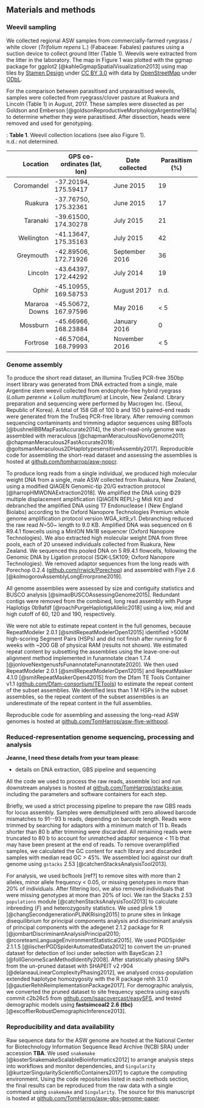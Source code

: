 ## Materials and methods

### Weevil sampling

We collected regional ASW samples from commercially-farmed ryegrass / white clover (*Trifolium repens* L.) (Fabaceae: Fabales) pastures using a suction device to collect ground litter (Table 1).
Weevils were extracted from the litter in the laboratory.
The map in Figure 1 was plotted with the ggmap package for ggplot2 [@kahleGgmapSpatialVisualization2013] using map tiles by
[Stamen Design](http://stamen.com) under [CC BY 3.0](http://creativecommons.org/licenses/by/3.0) with data by [OpenStreetMap](http://openstreetmap.org) under [ODbL](http://www.openstreetmap.org/copyright).

For the comparison between parasitised and unparasitised weevils, samples were collected from ryegrass/clover pasture at Ruakura and Lincoln (Table 1) in August, 2017.
These samples were dissected as per Goldson and Emberson [@goldsonReproductiveMorphologyArgentine1981a] to determine whether they were parasitised.
After dissection, heads were removed and used for genotyping.

: **Table 1**. 
Weevil collection locations (see also Figure 1).  
n.d.: not determined.

| Location      | GPS co-ordinates (lat, lon)           | Date collected | Parasitism (%) |
|----------:|-----|-----|-----|
| Coromandel    | -37.20194, 175.59417 | June 2015 | 19       |
| Ruakura       | -37.76750, 175.32361 | June 2015 | 17       |
| Taranaki      | -39.61500, 174.30278 | July 2015 | 21       |
| Wellington    | -41.13647, 175.35163 | July 2015 | 42       |
| Greymouth     | -42.89506, 172.71926 | September 2016 | 36       |
| Lincoln       | -43.64397, 172.44292 | July 2014 | 19       |
| Ophir         | -45.10955, 169.58753 |  August 2017 | n.d.        |
| Mararoa Downs | -45.50672, 167.97596 | May 2016 | < 5         |
| Mossburn      | -45.66966, 168.23884 | January 2016 | 0        |
| Fortrose      | -46.57064, 168.79993 | November 2016       | < 5         |

### Genome assembly

To produce the short read dataset, an Illumina TruSeq PCR-free 350bp insert library was generated from DNA extracted from a single, male Argentine stem weevil collected from endophyte-free hybrid ryegrass (*Lolium perenne* × *Lolium multiflorum*) at Lincoln, New Zealand.
Library preparation and sequencing were performed by Macrogen Inc. (Seoul, Republic of Korea).
A total of 158 GB of 100 b and 150 b paired-end reads were generated from the TruSeq PCR-free library.
After removing common sequencing contaminants and trimming adaptor sequences using BBTools [@bushnellBBMapFastAccurate2014], the short-read-only genome was assembled with meraculous [@chapmanMeraculousNovoGenome2011; @chapmanMeraculous2FastAccurate2016; @goltsmanMeraculous2DHaplotypesensitiveAssembly2017].
Reproducible code for assembling the short-read dataset and assessing the assemblies is hosted at [github.com/tomharrop/asw-nopcr](https://github.com/tomharrop/asw-nopcr).

To produce long reads from a single individual, we produced high molecular weight DNA from a single, male ASW collected from Ruakura, New Zealand, using a modified  QIAGEN Genomic-tip 20/G extraction protocol [@harropHMWDNAExtraction2018].
We amplified the DNA using Φ29 multiple displacement amplification (QIAGEN REPLI-g Midi Kit) and debranched the amplified DNA using T7 Endonuclease I (New England Biolabs) according to the Oxford Nanopore Technologies Premium whole genome amplification protocol version WGA_kit9_v1.
Debranching reduced the raw read *N*~50~ length to 9.0 KB.
Amplified DNA was sequenced on 6 R9.4.1 flowcells using a MinION Mk1B sequencer (Oxford Nanopore Technologies).
We also extracted high molecular weight DNA from three pools, each of 20 unsexed individuals collected from Ruakura, New Zealand.
We sequenced this pooled DNA on 5 R9.4.1 flowcells, following the Genomic DNA by Ligation protocol (SQK-LSK109; Oxford Nanopore Technologies).
We removed adaptor sequences from the long reads with Porechop 0.2.4 ([github.com/rrwick/Porechop](https://github.com/rrwick/Porechop)) and assembled with Flye 2.6 [@kolmogorovAssemblyLongErrorprone2019].

All genome assemblies were assessed by size and contiguity statistics and BUSCO analysis [@simaoBUSCOAssessingGenome2015]. 
Redundant contigs were removed from the combined, long read assembly with Purge Haplotigs 0b9afdf [@roachPurgeHaplotigsAllelic2018] using a low, mid and high cutoff of 60, 120 and 190, respectively.

We were not able to estimate repeat content in the full genomes, because RepeatModeler 2.0.1 [@smitRepeatModelerOpen12015] identified >500M high-scoring Segment Pairs (HSPs) and did not finish after running for 6 weeks with ~200 GB of physical RAM (results not shown).
We estimated repeat content by subsetting the assemblies using the leave-one-out alignment method implemented in funannotate clean 1.7.4 [@jonloveNextgenusfsFunannotateFunannotate2020].
We then used RepeatModeler 2.0.1 [@smitRepeatModelerOpen12015] and RepeatMasker 4.1.0 [@smitRepeatMaskerOpen42015] from the Dfam TE Tools Container v1.1 ([github.com/Dfam-consortium/TETools](https://github.com/Dfam-consortium/TETools)) to estimate the repeat content of the subset assemblies.
We identified less than 1 M HSPs in the subset assemblies, so the repeat content of the subset assemblies is an underestimate of the repeat content in the full assemblies.

Reproducible code for assembling and assessing the long-read ASW genomes is hosted at [github.com/TomHarrop/asw-flye-withpool](https://github.com/TomHarrop/asw-flye-withpool).

### Reduced-representation genome sequencing, processing and analysis

**Jeanne, I need these details from your team please**:

- details on DNA extraction, GBS pipeline and sequencing

All the code we used to process the raw reads, assemble loci and run downstream analyses is hosted at [github.com/TomHarrop/stacks-asw](https://github.com/TomHarrop/stacks-asw), including the parameters and software containers for each step.

Briefly, we used a strict processing pipeline to prepare the raw GBS reads for locus assembly.
Samples were demultiplexed with zero allowed barcode mismatches to 91--93 b reads, depending on barcode length.
Reads were trimmed by searching for adaptors with a minimum match of 11 b.
Reads shorter than 80 b after trimming were discarded.
All remaining reads were truncated to 80 b to account for unmatched adaptor sequence < 11 b that may have been present at the end of reads.
To remove overamplified samples, we calculated the GC content for each library and discarded samples with median read GC > 45%.
We assembled loci against our draft genome using `gstacks` 2.53 [@catchenStacksAnalysisTool2013].

For analysis, we used bcftools [ref?] to remove sites with more than 2 alleles, minor allele frequency < 0.05, or missing genotypes in more than 20% of individuals.
After filtering loci, we also removed individuals that were missing genotypes at more than 20% of loci.
We ran the Stacks 2.53 `populations` module [@catchenStacksAnalysisTool2013] to calculate inbreeding (*F*) and heterozygosity statistics.
We used plink 1.9 [@changSecondgenerationPLINKRising2015] to prune sites in linkage disequilibrium for principal components analysis and discriminant analysis of principal components with the adegenet 2.1.2 package for R [@jombartDiscriminantAnalysisPrincipal2010; @rcoreteamLanguageEnvironmentStatistical2015].
We used PGDSpider 2.1.1.5 [@lischerPGDSpiderAutomatedData2012] to convert the un-pruned dataset for detection of loci under selection with BayeScan 2.1 [@follGenomeScanMethodIdentify2008].
After statistically phasing SNPs from the un-pruned dataset with SHAPEIT v2 r904 [@delaneauLinearComplexityPhasing2012], we analysed cross-population extended haplotype homozygosity with the R package rehh 3.1.0 [@gautierRehhReimplementationPackage2017].
For demographic analysis, we converted the pruned dataset to site frequency spectra using easysfs commit c2b26c5 from [github.com/isaacovercast/easySFS](https://github.com/isaacovercast/easySFS), and tested demographic models using 
**fastsimcoal2 2.6 (tbc)** [@excoffierRobustDemographicInference2013].

### Reproducibility and data availability

Raw sequence data for the ASW genome are hosted at the National Center for Biotechnology Information Sequence Read Archive (NCBI SRA) under accession **TBA**.
We used `snakemake` [@kosterSnakemakeScalableBioinformatics2012] to arrange analysis steps into workflows and monitor dependencies, and `Singularity` [@kurtzerSingularityScientificContainers2017] to  capture the computing environment.
Using the code repositories listed in each methods section, the final results can be reproduced from the raw data with a single command using `snakemake` and `Singularity`.
The source for this manuscript is hosted at [github.com/TomHarrop/asw-gbs-genome-paper](https://github.com/TomHarrop/asw-gbs-genome-paper).
